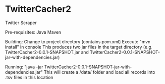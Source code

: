 TwitterCacher2
==============
Twitter Scraper

Pre-requisites:
Java
Maven

Building:
Change to project directory (contains pom.xml)
Execute "mvn install" in console
This produces two jar files in the target directory (e.g. TwitterCacher2-0.0.1-SNAPSHOT.jar and TwitterCacher2-0.0.1-SNAPSHOT-jar-with-dependencies.jar)

Running:
"java -jar TwitterCacher2-0.0.1-SNAPSHOT-jar-with-dependencies.jar"
This will create a /data/ folder and load all records into .tsv files in this location